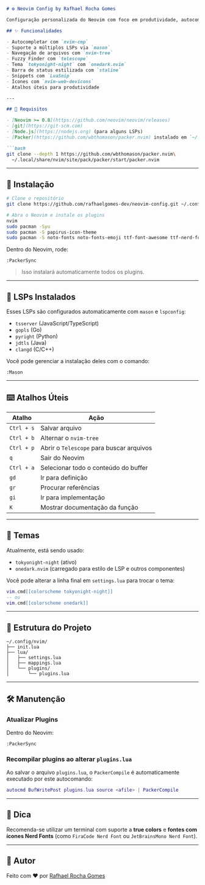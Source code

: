 ````markdown
# ⚙️ Neovim Config by Rafhael Rocha Gomes

Configuração personalizada do Neovim com foco em produtividade, autocompletar com LSP, interface moderna e plugins essenciais para desenvolvimento com TypeScript, Go, Python, Java, C/C++, e mais.

## ✨ Funcionalidades

- Autocompletar com `nvim-cmp`
- Suporte a múltiplos LSPs via `mason`
- Navegação de arquivos com `nvim-tree`
- Fuzzy Finder com `telescope`
- Tema `tokyonight-night` com `onedark.nvim`
- Barra de status estilizada com `staline`
- Snippets com `LuaSnip`
- Ícones com `nvim-web-devicons`
- Atalhos úteis para produtividade

---

## 🧱 Requisitos

- [Neovim >= 0.8](https://github.com/neovim/neovim/releases)
- [git](https://git-scm.com)
- [Node.js](https://nodejs.org) (para alguns LSPs)
- [Packer](https://github.com/wbthomason/packer.nvim) instalado em `~/.local/share/nvim/site/pack/packer/start/packer.nvim`

```bash
git clone --depth 1 https://github.com/wbthomason/packer.nvim\
  ~/.local/share/nvim/site/pack/packer/start/packer.nvim
````

---

## 🚀 Instalação

```bash
# Clone o repositório
git clone https://github.com/rafhaelgomes-dev/neovim-config.git ~/.config/nvim

# Abra o Neovim e instale os plugins
nvim
sudo pacman -Syu
sudo pacman -S papirus-icon-theme
sudo pacman -S noto-fonts noto-fonts-emoji ttf-font-awesome ttf-nerd-fonts-symbols
```

Dentro do Neovim, rode:

```vim
:PackerSync
```

> Isso instalará automaticamente todos os plugins.

---

## 🧠 LSPs Instalados

Esses LSPs são configurados automaticamente com `mason` e `lspconfig`:

* `tsserver` (JavaScript/TypeScript)
* `gopls` (Go)
* `pyright` (Python)
* `jdtls` (Java)
* `clangd` (C/C++)

Você pode gerenciar a instalação deles com o comando:

```vim
:Mason
```

---

## ⌨️ Atalhos Úteis

| Atalho     | Ação                                     |
| ---------- | ---------------------------------------- |
| `Ctrl + s` | Salvar arquivo                           |
| `Ctrl + b` | Alternar o `nvim-tree`                   |
| `Ctrl + p` | Abrir o `Telescope` para buscar arquivos |
| `q`        | Sair do Neovim                           |
| `Ctrl + a` | Selecionar todo o conteúdo do buffer     |
| `gd`       | Ir para definição                        |
| `gr`       | Procurar referências                     |
| `gi`       | Ir para implementação                    |
| `K`        | Mostrar documentação da função           |

---

## 🎨 Temas

Atualmente, está sendo usado:

* `tokyonight-night` (ativo)
* `onedark.nvim` (carregado para estilo de LSP e outros componentes)

Você pode alterar a linha final em `settings.lua` para trocar o tema:

```lua
vim.cmd[[colorscheme tokyonight-night]]
-- ou
vim.cmd[[colorscheme onedark]]
```

---

## 📁 Estrutura do Projeto

```
~/.config/nvim/
├── init.lua
├── lua/
│   ├── settings.lua
│   ├── mappings.lua
│   └── plugins/
│       └── plugins.lua
```

---

## 🛠️ Manutenção

### Atualizar Plugins

Dentro do Neovim:

```vim
:PackerSync
```

### Recompilar plugins ao alterar `plugins.lua`

Ao salvar o arquivo `plugins.lua`, o `PackerCompile` é automaticamente executado por este autocomando:

```lua
autocmd BufWritePost plugins.lua source <afile> | PackerCompile
```

---

## 🧠 Dica

Recomenda-se utilizar um terminal com suporte a **true colors** e **fontes com ícones Nerd Fonts** (como `FiraCode Nerd Font` ou `JetBrainsMono Nerd Font`).

---

## 🧔 Autor

Feito com ❤️ por [Rafhael Rocha Gomes](https://www.linkedin.com/in/rafhael-rocha/)
